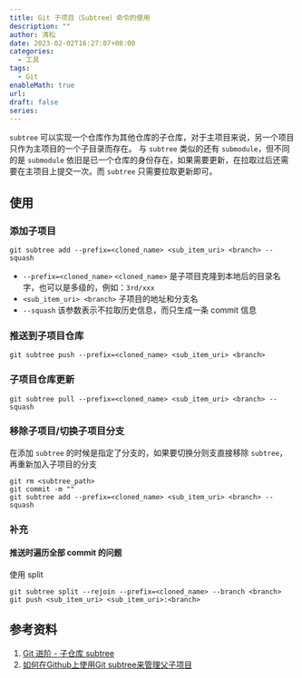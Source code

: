 ```yaml
---
title: Git 子项目（Subtree）命令的使用
description: ""
author: 清松
date: 2023-02-02T16:27:07+08:00
categories:
  - 工具
tags:
  - Git
enableMath: true
url: 
draft: false
series:
---
```

`subtree` 可以实现一个仓库作为其他仓库的子仓库，对于主项目来说，另一个项目只作为主项目的一个子目录而存在。
与 `subtree` 类似的还有 `submodule`，但不同的是 `submodule` 依旧是已一个仓库的身份存在，如果需要更新，在拉取过后还需要在主项目上提交一次。而 `subtree` 只需要拉取更新即可。
## 使用
### 添加子项目
```
git subtree add --prefix=<cloned_name> <sub_item_uri> <branch> --squash
```
*   `--prefix=<cloned_name>` `<cloned_name>` 是子项目克隆到本地后的目录名字，也可以是多级的，例如：`3rd/xxx`
*   `<sub_item_uri> <branch>` 子项目的地址和分支名
*   `--squash` 该参数表示不拉取历史信息，而只生成一条 commit 信息
### 推送到子项目仓库
```
git subtree push --prefix=<cloned_name> <sub_item_uri> <branch>
```
### 子项目仓库更新
```
git subtree pull --prefix=<cloned_name> <sub_item_uri> <branch> --squash
```
### 移除子项目/切换子项目分支
在添加 `subtree` 的时候是指定了分支的，如果要切换分则支直接移除 `subtree`，再重新加入子项目的分支
```
git rm <subtree_path>
git commit -m ""
git subtree add --prefix=<cloned_name> <sub_item_uri> <branch> --squash
```
### 补充
#### 推送时遍历全部 commit 的问题
使用 split
```
git subtree split --rejoin --prefix=<cloned_name> --branch <branch>
git push <sub_item_uri> <sub_item_uri>:<branch>
```
## 参考资料
1.  [Git 进阶 - 子仓库 subtree](https://www.jianshu.com/p/e9f6ff4e09dc)
2.  [如何在Github上使用Git subtree来管理父子项目](https://segmentfault.com/a/1190000009695399)

